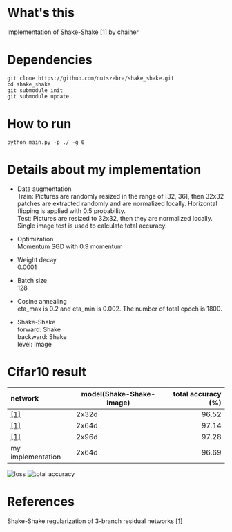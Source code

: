 # What's this
Implementation of Shake-Shake [[1]][Paper] by chainer


# Dependencies

    git clone https://github.com/nutszebra/shake_shake.git
    cd shake_shake
    git submodule init
    git submodule update

# How to run
    python main.py -p ./ -g 0 

# Details about my implementation

* Data augmentation  
Train: Pictures are randomly resized in the range of [32, 36], then 32x32 patches are extracted randomly and are normalized locally. Horizontal flipping is applied with 0.5 probability.  
Test: Pictures are resized to 32x32, then they are normalized locally. Single image test is used to calculate total accuracy. 

* Optimization  
Momentum SGD with 0.9 momentum  

* Weight decay    
0.0001  

* Batch size  
128

* Cosine annealing  
eta_max is 0.2 and eta_min is 0.002. The number of total epoch is 1800.  

* Shake-Shake  
forward: Shake  
backward: Shake  
level: Image  


# Cifar10 result

| network              | model(Shake-Shake-Image)  | total accuracy (%) |
|:---------------------|---------------------------|-------------------:|
| [[1]][Paper]         | 2x32d                     | 96.52              |
| [[1]][Paper]         | 2x64d                     | 97.14              |
| [[1]][Paper]         | 2x96d                     | 97.28              |
| my implementation    | 2x64d                     | 96.69              |

<img src="https://github.com/nutszebra/shake_shake/blob/master/loss.jpg" alt="loss" title="loss">
<img src="https://github.com/nutszebra/shake_shake/blob/master/accuracy.jpg" alt="total accuracy" title="total accuracy">

# References
Shake-Shake regularization of 3-branch residual networks [[1]][Paper]  

[paper]: https://openreview.net/forum?id=HkO-PCmYl "Paper"
